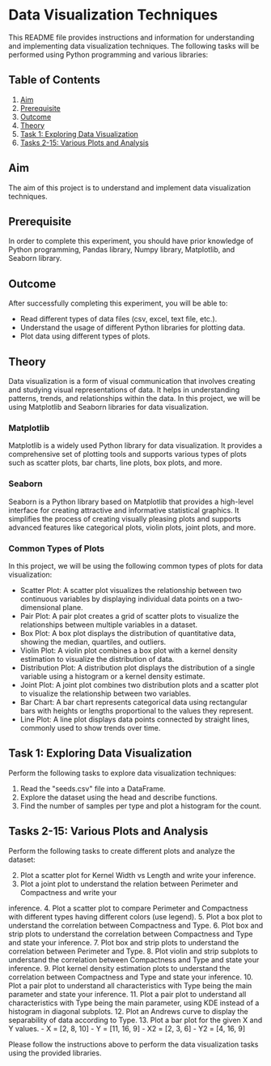 # Data Visualization Techniques

This README file provides instructions and information for understanding and implementing data visualization techniques. The following tasks will be performed using Python programming and various libraries:

## Table of Contents
1. [Aim](#aim)
2. [Prerequisite](#prerequisite)
3. [Outcome](#outcome)
4. [Theory](#theory)
5. [Task 1: Exploring Data Visualization](#task-1)
6. [Tasks 2-15: Various Plots and Analysis](#tasks-2-15)

<a name="aim"></a>
## Aim
The aim of this project is to understand and implement data visualization techniques.

<a name="prerequisite"></a>
## Prerequisite
In order to complete this experiment, you should have prior knowledge of Python programming, Pandas library, Numpy library, Matplotlib, and Seaborn library.

<a name="outcome"></a>
## Outcome
After successfully completing this experiment, you will be able to:
- Read different types of data files (csv, excel, text file, etc.).
- Understand the usage of different Python libraries for plotting data.
- Plot data using different types of plots.

<a name="theory"></a>
## Theory
Data visualization is a form of visual communication that involves creating and studying visual representations of data. It helps in understanding patterns, trends, and relationships within the data. In this project, we will be using Matplotlib and Seaborn libraries for data visualization.

### Matplotlib
Matplotlib is a widely used Python library for data visualization. It provides a comprehensive set of plotting tools and supports various types of plots such as scatter plots, bar charts, line plots, box plots, and more.

### Seaborn
Seaborn is a Python library based on Matplotlib that provides a high-level interface for creating attractive and informative statistical graphics. It simplifies the process of creating visually pleasing plots and supports advanced features like categorical plots, violin plots, joint plots, and more.

### Common Types of Plots
In this project, we will be using the following common types of plots for data visualization:

- Scatter Plot: A scatter plot visualizes the relationship between two continuous variables by displaying individual data points on a two-dimensional plane.
- Pair Plot: A pair plot creates a grid of scatter plots to visualize the relationships between multiple variables in a dataset.
- Box Plot: A box plot displays the distribution of quantitative data, showing the median, quartiles, and outliers.
- Violin Plot: A violin plot combines a box plot with a kernel density estimation to visualize the distribution of data.
- Distribution Plot: A distribution plot displays the distribution of a single variable using a histogram or a kernel density estimate.
- Joint Plot: A joint plot combines two distribution plots and a scatter plot to visualize the relationship between two variables.
- Bar Chart: A bar chart represents categorical data using rectangular bars with heights or lengths proportional to the values they represent.
- Line Plot: A line plot displays data points connected by straight lines, commonly used to show trends over time.

<a name="task-1"></a>
## Task 1: Exploring Data Visualization
Perform the following tasks to explore data visualization techniques:

1. Read the "seeds.csv" file into a DataFrame.
2. Explore the dataset using the head and describe functions.
3. Find the number of samples per type and plot a histogram for the count.

<a name="tasks-2-15"></a>
## Tasks 2-15: Various Plots and Analysis
Perform the following tasks to create different plots and analyze the dataset:

2. Plot a scatter plot for Kernel Width vs Length and write your inference.
3. Plot a joint plot to understand the relation between Perimeter and Compactness and write your

 inference.
4. Plot a scatter plot to compare Perimeter and Compactness with different types having different colors (use legend).
5. Plot a box plot to understand the correlation between Compactness and Type.
6. Plot box and strip plots to understand the correlation between Compactness and Type and state your inference.
7. Plot box and strip plots to understand the correlation between Perimeter and Type.
8. Plot violin and strip subplots to understand the correlation between Compactness and Type and state your inference.
9. Plot kernel density estimation plots to understand the correlation between Compactness and Type and state your inference.
10. Plot a pair plot to understand all characteristics with Type being the main parameter and state your inference.
11. Plot a pair plot to understand all characteristics with Type being the main parameter, using KDE instead of a histogram in diagonal subplots.
12. Plot an Andrews curve to display the separability of data according to Type.
13. Plot a bar plot for the given X and Y values.
    - X = [2, 8, 10]
    - Y = [11, 16, 9]
    - X2 = [2, 3, 6]
    - Y2 = [4, 16, 9]

Please follow the instructions above to perform the data visualization tasks using the provided libraries.